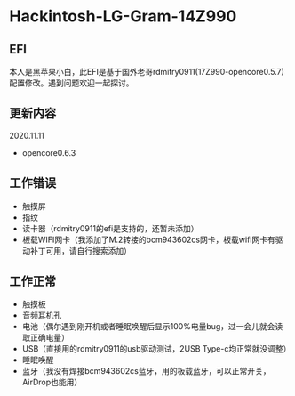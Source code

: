 # Hackintosh-LG-Gram-14Z990

## EFI 
本人是黑苹果小白，此EFI是基于国外老哥rdmitry0911(17Z990-opencore0.5.7)配置修改。遇到问题欢迎一起探讨。
##  更新内容
2020.11.11
- opencore0.6.3 
##  工作错误
- 触摸屏
- 指纹
- 读卡器（rdmitry0911的efi是支持的，还暂未添加）
- 板载WIFI网卡（我添加了M.2转接的bcm943602cs网卡，板载wifi网卡有驱动补丁可用，请自行搜索添加）

## 工作正常
- 触摸板
- 音频耳机孔
- 电池（偶尔遇到刚开机或者睡眠唤醒后显示100%电量bug，过一会儿就会读取正确电量）
- USB（直接用的rdmitry0911的usb驱动测试，2USB Type-c均正常就没调整）
- 睡眠唤醒
- 蓝牙（我没有焊接bcm943602cs蓝牙，用的板载蓝牙，可以正常开关，AirDrop也能用）

